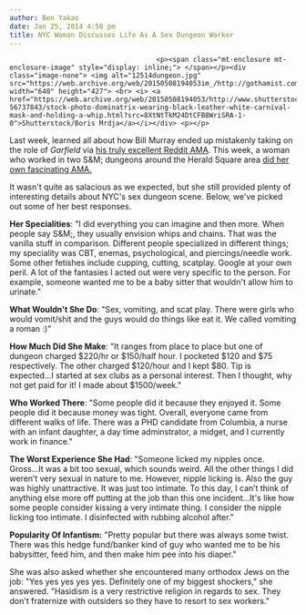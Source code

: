 ```yaml
---
author: Ben Yakas
date: Jan 25, 2014 4:50 pm
title: NYC Woman Discusses Life As A Sex Dungeon Worker
---
```


	
										<p><span class="mt-enclosure mt-enclosure-image" style="display: inline;"> </span></p><div class="image-none"> <img alt="12514dungeon.jpg" src="https://web.archive.org/web/20150508194053im_/http://gothamist.com/attachments/byakas/12514dungeon.jpg" width="640" height="427"> <br> <i> <a href="https://web.archive.org/web/20150508194053/http://www.shutterstock.com/pic-56737843/stock-photo-dominatrix-wearing-black-leather-white-carnival-mask-and-holding-a-whip.html?src=8XtNtTkM24DtCFB8WriSRA-1-0">Shutterstock/Boris Mrdja</a></i></div> <p></p>

<p>Last week, learned all about how Bill Murray ended up mistakenly taking on the role of <em>Garfield</em> via <a href="https://web.archive.org/web/20150508194053/http://gothamist.com/2014/01/18/the_best_of_bill_murrays_amazing_re.php">his truly excellent Reddit AMA</a>. This week, a woman who worked in two S&amp;M; dungeons around the Herald Square area <a href="https://web.archive.org/web/20150508194053/http://www.reddit.com/r/nyc/comments/1w1nvl/i_worked_in_a_nyc_sex_dungeon_ill_answer_any/">did her own fascinating AMA.</a></p>

<p>It wasn&apos;t quite as salacious as we expected, but she still provided plenty of interesting details about NYC&apos;s sex dungeon scene. Below, we&apos;ve picked out some of her best responses.</p>

<p><strong>Her Specialities</strong>: &quot;I did everything you can imagine and then more. When people say S&amp;M;, they usually envision whips and chains. That was the vanilla stuff in comparison. Different people specialized in different things; my speciality was CBT, enemas, psychological, and piercings/needle work. Some other fetishes include cupping, cutting, scatplay. Google at your own peril. A lot of the fantasies I acted out were very specific to the person. For example, someone wanted me to be a baby sitter that wouldn&apos;t allow him to urinate.&quot;</p>

<p><strong>What Wouldn&apos;t She Do</strong>: &quot;Sex, vomiting, and scat play. There were girls who would vomit/shit and the guys would do things like eat it. We called vomiting a roman :)&quot;</p>

<p><strong>How Much Did She Make</strong>: &quot;It ranges from place to place but one of dungeon charged $220/hr or $150/half hour. I pocketed $120 and $75 respectively. The other charged $120/hour and I kept $80. Tip is expected...I started at sex clubs as a personal interest. Then I thought, why not get paid for it! I made about $1500/week.&quot;</p>

<p><strong>Who Worked There</strong>: &quot;Some people did it because they enjoyed it. Some people did it because money was tight. Overall, everyone came from different walks of life. There was a PHD candidate from Columbia, a nurse with an infant daughter, a day time adminstrator, a midget, and I currently work in finance.&quot;</p>

<p><strong>The Worst Experience She Had</strong>: &quot;Someone licked my nipples once. Gross...It was a bit too sexual, which sounds weird. All the other things I did weren&#x2019;t very sexual in nature to me. However, nipple licking is. Also the guy was highly unattractive. It was just too intimate. To this day, I can&#x2019;t think of anything else more off putting at the job than this one incident...It&apos;s like how some people consider kissing a very intimate thing. I consider the nipple licking too intimate. I disinfected with rubbing alcohol after.&quot;</p>

<p><strong>Popularity Of Infantism:</strong> &quot;Pretty popular but there was always some twist. There was this hedge fund/banker kind of guy who wanted me to be his babysitter, feed him, and then make him pee into his diaper.&quot;</p>

<p>She was also asked whether she encountered many orthodox Jews on the job: &quot;Yes yes yes yes yes. Definitely one of my biggest shockers,&quot; she answered. &quot;Hasidism is a very restrictive religion in regards to sex. They don&apos;t fraternize with outsiders so they have to resort to sex workers.&quot;</p>					
										
									
				